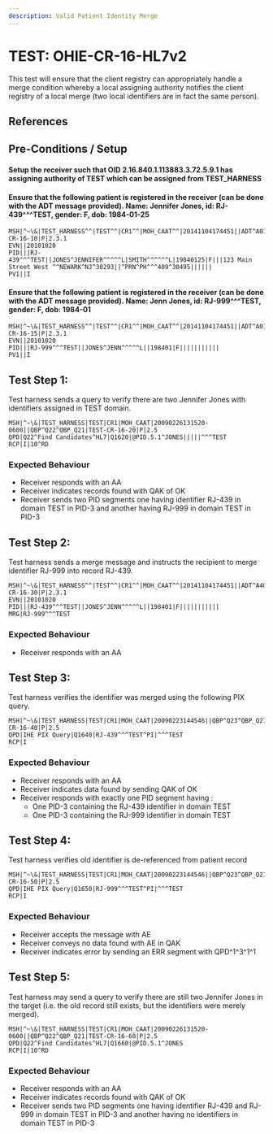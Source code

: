 ```yaml
---
description: Valid Patient Identity Merge
---
```


# TEST: OHIE-CR-16-HL7v2

This test will ensure that the client registry can appropriately handle a merge condition whereby a local assigning authority notifies the client registry of a local merge \(two local identifiers are in fact the same person\).

## References

## Pre-Conditions / Setup

#### Setup the receiver such that OID 2.16.840.1.113883.3.72.5.9.1 has assigning authority of TEST which can be assigned from TEST\_HARNESS

#### Ensure that the following patient is registered in the receiver \(can be done with the ADT message provided\). Name: Jennifer Jones, id: RJ-439^^^TEST, gender: F, dob: 1984-01-25

```text
MSH|^~\&|TEST_HARNESS^^|TEST^^|CR1^^|MOH_CAAT^^|20141104174451||ADT^A01^ADT_A01|TEST-CR-16-10|P|2.3.1
EVN||20101020
PID|||RJ-439^^^TEST||JONES^JENNIFER^^^^^L|SMITH^^^^^^L|19840125|F|||123 Main Street West ^^NEWARK^NJ^30293||^PRN^PH^^^409^30495||||||
PV1||I
```

#### Ensure that the following patient is registered in the receiver \(can be done with the ADT message provided\). Name: Jenn Jones, id: RJ-999^^^TEST, gender: F, dob: 1984-01

```text
MSH|^~\&|TEST_HARNESS^^|TEST^^|CR1^^|MOH_CAAT^^|20141104174451||ADT^A01^ADT_A01|TEST-CR-16-15|P|2.3.1
EVN||20101020
PID|||RJ-999^^^TEST||JONES^JENN^^^^^L||198401|F|||||||||||
PV1||I
```

## Test Step 1:

Test harness sends a query to verify there are two Jennifer Jones with identifiers assigned in TEST domain.

```text
MSH|^~\&|TEST_HARNESS|TEST|CR1|MOH_CAAT|20090226131520-0600||QBP^Q22^QBP_Q21|TEST-CR-16-20|P|2.5
QPD|Q22^Find Candidates^HL7|Q1620|@PID.5.1^JONES|||||^^^TEST
RCP|I|10^RD
```

### Expected Behaviour

* Receiver responds with an AA
* Receiver indicates records found with QAK of OK
* Receiver sends two PID segments one having identifier RJ-439 in domain TEST in PID-3 and another having RJ-999 in domain TEST in PID-3

## Test Step 2:

Test harness sends a merge message and instructs the recipient to merge identifier RJ-999 into record RJ-439.

```text
MSH|^~\&|TEST_HARNESS^^|TEST^^|CR1^^|MOH_CAAT^^|20141104174451||ADT^A40^ADT_A40|TEST-CR-16-30|P|2.3.1
EVN||20101020
PID|||RJ-439^^^TEST||JONES^JENN^^^^^L||198401|F|||||||||||
MRG|RJ-999^^^TEST
```

### Expected Behaviour

* Receiver responds with an AA

## Test Step 3:

Test harness verifies the identifier was merged using the following PIX query.

```text
MSH|^~\&|TEST_HARNESS|TEST|CR1|MOH_CAAT|20090223144546||QBP^Q23^QBP_Q21|TEST-CR-16-40|P|2.5
QPD|IHE PIX Query|Q1640|RJ-439^^^TEST^PI|^^^TEST
RCP|I
```

### Expected Behaviour

* Receiver responds with an AA
* Receiver indicates data found by sending QAK of OK
* Receiver responds with exactly one PID segment having :
  * One PID-3 containing the RJ-439 identifier in domain TEST
  * One PID-3 containing the RJ-999 identifier in domain TEST

## Test Step 4:

Test harness verifies old identifier is de-referenced from patient record

```text
MSH|^~\&|TEST_HARNESS|TEST|CR1|MOH_CAAT|20090223144546||QBP^Q23^QBP_Q21|TEST-CR-16-50|P|2.5
QPD|IHE PIX Query|Q1650|RJ-999^^^TEST^PI|^^^TEST
RCP|I
```

### Expected Behaviour

* Receiver accepts the message with AE
* Receiver conveys no data found with AE in QAK
* Receiver indicates error by sending an ERR segment with QPD^1^3^1^1

## Test Step 5:

Test harness may send a query to verify there are still two Jennifer Jones in the target \(i.e. the old record still exists, but the identifiers were merely merged\).

```text
MSH|^~\&|TEST_HARNESS|TEST|CR1|MOH_CAAT|20090226131520-0600||QBP^Q22^QBP_Q21|TEST-CR-16-60|P|2.5
QPD|Q22^Find Candidates^HL7|Q1660|@PID.5.1^JONES
RCP|I|10^RD
```

### Expected Behaviour

* Receiver responds with an AA
* Receiver indicates records found with QAK of OK
* Receiver sends two PID segments one having identifier RJ-439 and RJ-999 in domain TEST in PID-3 and another having no identifiers in domain TEST in PID-3

